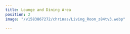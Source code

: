 ```yaml
---
title: Lounge and Dining Area
position: 2
image: "/v1583867272/chrinas/Living_Room_z84tv3.webp"

---
```

